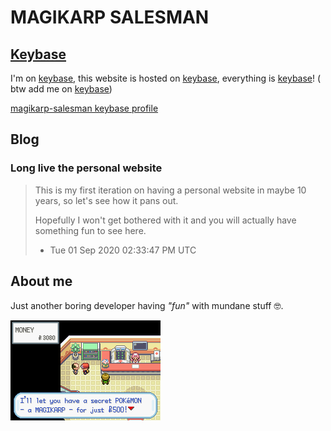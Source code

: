 # MAGIKARP SALESMAN

## [Keybase](https://keybase.io)

I'm on [keybase](https://keybase.io), this website is hosted on [keybase](https://keybase.io), everything is [keybase](https://keybase.io)! ( btw add me on [keybase](https://keybase.io))

[magikarp-salesman keybase profile](https://keybase.io/magikarpsalesman)

## Blog

### Long live the personal website

> This is my first iteration on having a personal website in maybe 10 years, so let's see how it pans out.
> 
> Hopefully I won't get bothered  with it and you will actually have something fun to see here.
>
> - Tue 01 Sep 2020 02:33:47 PM UTC

## About me

Just another boring developer having *"fun"* with mundane stuff 🤓.

![magikarp sale](magikarp_salesman_deal.png)
